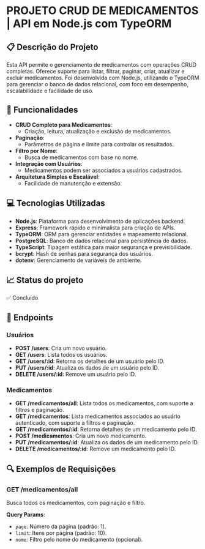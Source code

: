 # PROJETO CRUD DE MEDICAMENTOS | API em Node.js com TypeORM

## 📋 Descrição do Projeto
Esta API permite o gerenciamento de medicamentos com operações CRUD completas. Oferece suporte para listar, filtrar, paginar, criar, atualizar e excluir medicamentos. Foi desenvolvida com Node.js, utilizando o TypeORM para gerenciar o banco de dados relacional, com foco em desempenho, escalabilidade e facilidade de uso.

## 🚀 Funcionalidades
- **CRUD Completo para Medicamentos**:
  - Criação, leitura, atualização e exclusão de medicamentos.
- **Paginação**:
  - Parâmetros de página e limite para controlar os resultados.
- **Filtro por Nome**:
  - Busca de medicamentos com base no nome.
- **Integração com Usuários**:
  - Medicamentos podem ser associados a usuários cadastrados.
- **Arquitetura Simples e Escalável**:
  - Facilidade de manutenção e extensão.

## 💻 Tecnologias Utilizadas
- **Node.js**: Plataforma para desenvolvimento de aplicações backend.
- **Express**: Framework rápido e minimalista para criação de APIs.
- **TypeORM**: ORM para gerenciar entidades e mapeamento relacional.
- **PostgreSQL**: Banco de dados relacional para persistência de dados.
- **TypeScript**: Tipagem estática para maior segurança e previsibilidade.
- **bcrypt**: Hash de senhas para segurança dos usuários.
- **dotenv**: Gerenciamento de variáveis de ambiente.

## 📈 Status do projeto
✅ Concluído

## 📄 Endpoints

### **Usuários**
- **POST /users**: Cria um novo usuário.
- **GET /users**: Lista todos os usuários.
- **GET /users/:id**: Retorna os detalhes de um usuário pelo ID.
- **PUT /users/:id**: Atualiza os dados de um usuário pelo ID.
- **DELETE /users/:id**: Remove um usuário pelo ID.

### **Medicamentos**
- **GET /medicamentos/all**: Lista todos os medicamentos, com suporte a filtros e paginação.
- **GET /medicamentos**: Lista medicamentos associados ao usuário autenticado, com suporte a filtros e paginação.
- **GET /medicamentos/:id**: Retorna detalhes de um medicamento pelo ID.
- **POST /medicamentos**: Cria um novo medicamento.
- **PUT /medicamentos/:id**: Atualiza os dados de um medicamento pelo ID.
- **DELETE /medicamentos/:id**: Remove um medicamento pelo ID.

## 🔍 Exemplos de Requisições

### **GET /medicamentos/all**
Busca todos os medicamentos, com paginação e filtro.

**Query Params**:
- `page`: Número da página (padrão: 1).
- `limit`: Itens por página (padrão: 10).
- `nome`: Filtro pelo nome do medicamento (opcional).